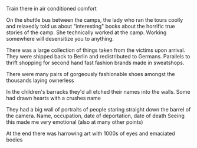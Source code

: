 Train there in air conditioned comfort

On the shuttle bus between the camps, the lady who ran the tours coolly and relaxedly told us about "interesting" books about the horrific true stories of the camp.
She technically worked at the camp.
Working somewhere will desensitize you to anything.

There was a large collection of things taken from the victims upon arrival. They were shipped back to Berlin and redistributed to Germans.
Parallels to thrift shopping for second hand fast fashion brands made in sweatshops.

There were many pairs of gorgeously fashionable shoes amongst the thousands laying ownerless

In the children's barracks they'd all etched their names into the walls. Some had drawn hearts with a crushes name

They had a big wall of portraits of people staring straight down the barrel of the camera.
Name, occupation, date of deportation, date of death
Seeing this made me very emotional (also at many other points)

At the end there was harrowing art with 1000s of eyes and emaciated bodies
